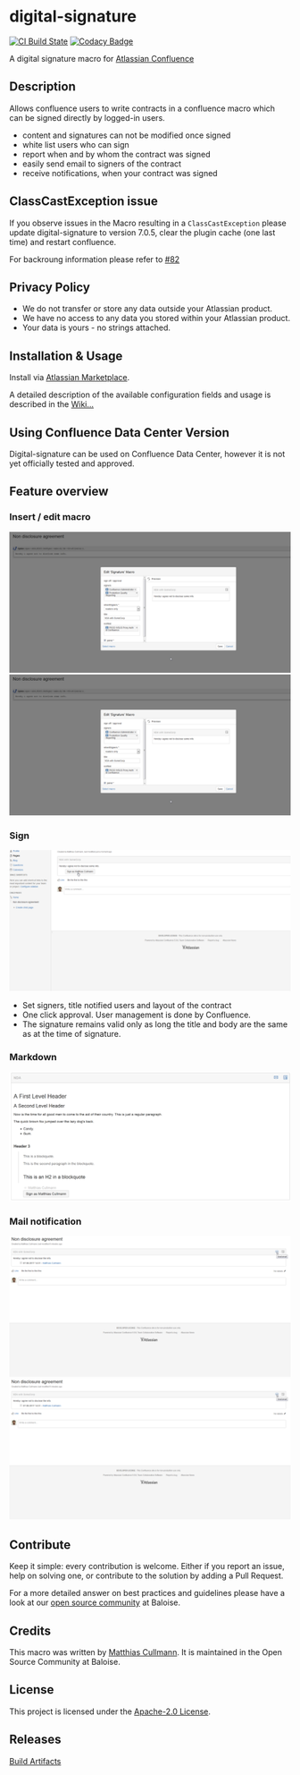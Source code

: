 # digital-signature
[![CI Build State](https://github.com/baloise/digital-signature/workflows/CI/badge.svg)](https://github.com/baloise/digital-signature/actions?query=workflow%3A%22CI%22)
[![Codacy Badge](https://api.codacy.com/project/badge/Grade/2e7111f7beb84222bdf07f8fc3c788f9)](https://app.codacy.com/app/baloise/digital-signature?utm_source=github.com&utm_medium=referral&utm_content=baloise/digital-signature&utm_campaign=Badge_Grade_Dashboard)

A digital signature macro for [Atlassian Confluence](https://www.atlassian.com/software/confluence)

## Description
Allows confluence users to write contracts in a confluence macro which can be signed directly by logged-in users.
- content and signatures can not be modified once signed
- white list users who can sign
- report when and by whom the contract was signed
- easily send email to signers of the contract
- receive notifications, when your contract was signed

## ClassCastException issue
If you observe issues in the Macro resulting in a `ClassCastException` please update digital-signature to version 7.0.5,
clear the plugin cache (one last time) and restart confluence.

For backroung information please refer to [#82](https://github.com/baloise/digital-signature/issues/82.)

## Privacy Policy
- We do not transfer or store any data outside your Atlassian product.
- We have no access to any data you stored within your Atlassian product.
- Your data is yours - no strings attached.

## Installation & Usage
Install via [Atlassian Marketplace](https://marketplace.atlassian.com/plugins/com.baloise.confluence.digital-signature).

A detailed description of the available configuration fields and usage is described in
the [Wiki...](https://github.com/baloise/digital-signature/wiki/Signature-Macro-Usage)

## Using Confluence Data Center Version
Digital-signature can be used on Confluence Data Center, however it is not yet officially tested and approved.

## Feature overview
### Insert / edit macro
![](./docs/img/contract_text.png)
![](./docs/img/edit.png)

### Sign
![](./docs/img/sign.png)

- Set signers, title notified users and layout of the contract
- One click approval. User management is done by Confluence.
- The signature remains valid only as long the title and body are the same as at the time of signature.

### Markdown
![](./docs/img/markdown.png)

### Mail notification
![](./docs/img/report_email_export.png)
![](./docs/img/send_mail.png)

## Contribute
Keep it simple: every contribution is welcome. Either if you report an issue, help on solving one, or contribute to the
solution by adding a Pull Request.

For a more detailed answer on best practices and guidelines please have a look at our [open source community](https://github.com/baloise/open-source) at Baloise.

## Credits
This macro was written by [Matthias Cullmann](@culmat).
It is maintained in the Open Source Community at Baloise.

## License
This project is licensed under the [Apache-2.0 License](https://github.com/baloise/digital-signature/blob/main/LICENSE).

## Releases
[Build Artifacts](https://github.com/baloise/digital-signature/tree/gh-pages/)
